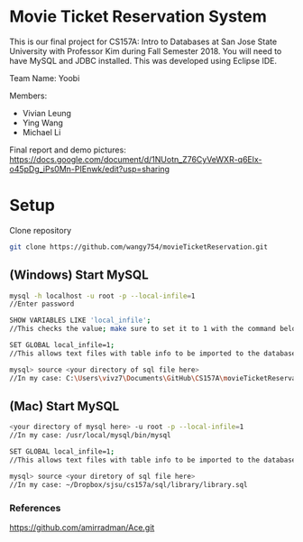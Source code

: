 # Movie Ticket Reservation System
This is our final project for CS157A: Intro to Databases at San Jose State University with Professor Kim during Fall Semester 2018.
You will need to have MySQL and JDBC installed.
This was developed using Eclipse IDE.

Team Name: Yoobi

Members: 
* Vivian Leung
* Ying Wang
* Michael Li

Final report and demo pictures: https://docs.google.com/document/d/1NUotn_Z76CyVeWXR-q6Elx-o45pDg_iPs0Mn-PIEnwk/edit?usp=sharing

# Setup
Clone repository
```bash
git clone https://github.com/wangy754/movieTicketReservation.git
```

## (Windows) Start MySQL
```bash
mysql -h localhost -u root -p --local-infile=1 
//Enter password

SHOW VARIABLES LIKE 'local_infile'; 
//This checks the value; make sure to set it to 1 with the command below

SET GLOBAL local_infile=1;
//This allows text files with table info to be imported to the database

mysql> source <your directory of sql file here>
//In my case: C:\Users\vivz7\Documents\GitHub\CS157A\movieTicketReservation\TicketReservation.sql
```

## (Mac) Start MySQL
```bash
<your directory of mysql here> -u root -p --local-infile=1 
//In my case: /usr/local/mysql/bin/mysql

SET GLOBAL local_infile=1; 
//This allows text files with table info to be imported to the database

mysql> source <your diretory of sql file here>
//In my case: ~/Dropbox/sjsu/cs157a/sql/library/library.sql
```

### References
https://github.com/amirradman/Ace.git
